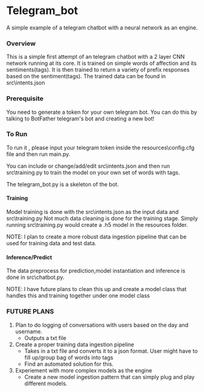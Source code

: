 # Telegram_bot
A simple example of a telegram chatbot with a neural network as an engine.

### Overview
This is a simple first attempt of an telegram chatbot with a 2 layer CNN network running at its core. It is trained on simple words of affection and its sentiments(tags). It is then trained to return a variety of prefix responses based on the sentiment(tags). The trained data can be found in src\intents.json

### Prerequisite
You need to generate a token for your own telegram bot. You can do this by talking to BotFather telegram's bot and creating a new bot!
### To Run
To run it , please input your telegram token inside the resources\config.cfg file and then run main.py.

You can include or change/add/edit src\intents.json and then run src\training.py to train the model on your own set of words with tags.

The telegram_bot.py is a skeleton of the bot.

#### Training
Model training is done with the src\intents.json as the input data and src\training.py 
Not much data cleaning is done for the training stage. Simply running src\training.py would create a .h5 model in the resources folder.

NOTE: I plan to create a more robust data ingestion pipeline that can be used for training data and test data.
#### Inference/Predict
The data preprocess for prediction,model instantiation and inference is done in src\chatbot.py.

NOTE: I have future plans to clean this up and create a model class that handles this and training together under one model class


### FUTURE PLANS
1. Plan to do logging of conversations with users based on the day and username.
    - Outputs a txt file
2. Create a proper training data ingestion pipeline 
    - Takes in a txt file and converts it to a json format. User might have to fill up/group bag of words into tags
    - Find an automated solution for this.
3. Experiement with more complex models as the engine
    - Create a new model ingestion pattern that can simply plug and play different models.
